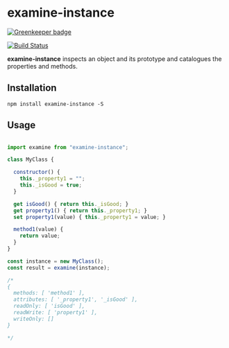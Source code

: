
# examine-instance

[![Greenkeeper badge](https://badges.greenkeeper.io/midknight41/examine-instance.svg)](https://greenkeeper.io/)

[![Build Status](https://travis-ci.org/midknight41/examine-instance.svg?branch=master)](https://travis-ci.org/midknight41/examine-instance) 

**examine-instance** inspects an object and its prototype and catalogues the properties and methods.

## Installation

```
npm install examine-instance -S
```

## Usage

```js

import examine from "examine-instance";

class MyClass {

  constructor() {
    this._property1 = "";
    this._isGood = true;
  }

  get isGood() { return this._isGood; }
  get property1() { return this._property1; }
  set property1(value) { this._property1 = value; }

  method1(value) {
    return value;
  }
}

const instance = new MyClass();
const result = examine(instance);

/*
{ 
  methods: [ 'method1' ],
  attributes: [ '_property1', '_isGood' ],
  readOnly: [ 'isGood' ],
  readWrite: [ 'property1' ],
  writeOnly: []
}

*/
```
